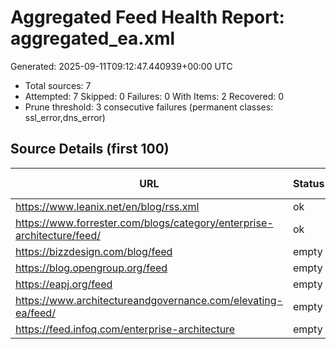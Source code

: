# Aggregated Feed Health Report: aggregated_ea.xml

Generated: 2025-09-11T09:12:47.440939+00:00 UTC

- Total sources: 7
- Attempted: 7  Skipped: 0  Failures: 0  With Items: 2  Recovered: 0
- Prune threshold: 3 consecutive failures (permanent classes: ssl_error,dns_error)

## Source Details (first 100)

| URL | Status | Class | CF | Items | Last Status | Error Excerpt |
|-----|--------|-------|----|-------|-------------|---------------|
| https://www.leanix.net/en/blog/rss.xml | ok | success | 0 | 8 | 200 |  |
| https://www.forrester.com/blogs/category/enterprise-architecture/feed/ | ok | success | 0 | 10 | 200 |  |
| https://bizzdesign.com/blog/feed | empty | not_modified | 0 | 0 | 304 |  |
| https://blog.opengroup.org/feed | empty | not_modified | 0 | 0 | 304 |  |
| https://eapj.org/feed | empty | not_modified | 0 | 0 | 304 |  |
| https://www.architectureandgovernance.com/elevating-ea/feed/ | empty | not_modified | 0 | 0 | 304 |  |
| https://feed.infoq.com/enterprise-architecture | empty | success | 0 | 0 | 200 |  |
